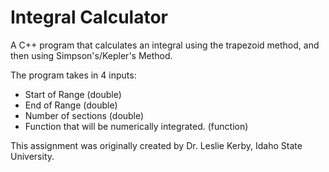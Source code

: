 # Integral Calculator
A C++ program that calculates an integral using the trapezoid method, and then using Simpson's/Kepler's Method.

The program takes in 4 inputs:
 - Start of Range (double)
 - End of Range (double)
 - Number of sections (double)
 - Function that will be numerically integrated. (function)

This assignment was originally created by Dr. Leslie Kerby, Idaho State University. 
